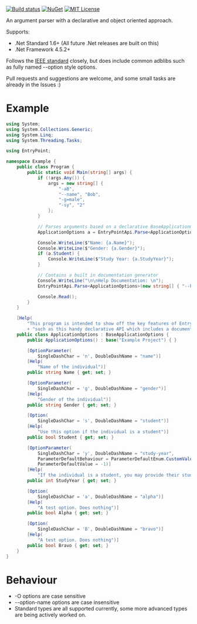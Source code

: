 [![Build status](https://ci.appveyor.com/api/projects/status/bocpkn9t5lhan1o9?svg=true)](https://ci.appveyor.com/project/Nick-Lucas/entrypoint)
[![NuGet](https://img.shields.io/nuget/v/EntryPoint.svg)](https://www.nuget.org/packages/EntryPoint)
[![MIT License](https://img.shields.io/github/license/Nick-Lucas/EntryPoint.svg)](https://github.com/Nick-Lucas/EntryPoint/blob/master/LICENSE)


An argument parser with a declarative and object oriented approach.

Supports:
* .Net Standard 1.6+ (All future .Net releases are built on this)
* .Net Framework 4.5.2+

Follows the [IEEE standard](http://pubs.opengroup.org/onlinepubs/9699919799/basedefs/V1_chap12.html) closely, but does include common adblibs such as fully named --option style options.

Pull requests and suggestions are welcome, and some small tasks are already in the Issues :)

# Example

```C#
using System;
using System.Collections.Generic;
using System.Linq;
using System.Threading.Tasks;

using EntryPoint;

namespace Example {
    public class Program {
        public static void Main(string[] args) {
            if (!args.Any()) {
                args = new string[] {
                    "-aB",
                    "--name", "Bob",
                    "-g=male",
                    "-sy", "2" 
                };
            }

            // Parses arguments based on a declarative BaseApplicationOptions implementation (below)
            ApplicationOptions a = EntryPointApi.Parse<ApplicationOptions>(args);

            Console.WriteLine($"Name: {a.Name}");
            Console.WriteLine($"Gender: {a.Gender}");
            if (a.Student) {
                Console.WriteLine($"Study Year: {a.StudyYear}");
            }

            // Contains a built in documentation generator
            Console.WriteLine("\n\nHelp Documentation: \n");
            EntryPointApi.Parse<ApplicationOptions>(new string[] { "--help" });

            Console.Read();
        }
    }

    [Help(
        "This program is intended to show off the key features of EntryPoint, "
        + "such as this handy declarative API which includes a documentation generator")]
    public class ApplicationOptions : BaseApplicationOptions {
        public ApplicationOptions() : base("Example Project") { }

        [OptionParameter(
            SingleDashChar = 'n', DoubleDashName = "name")]
        [Help(
            "Name of the individual")]
        public string Name { get; set; }

        [OptionParameter(
            SingleDashChar = 'g', DoubleDashName = "gender")]
        [Help(
            "Gender of the individual")]
        public string Gender { get; set; }

        [Option(
            SingleDashChar = 's', DoubleDashName = "student")]
        [Help(
            "Use this option if the individual is a student")]
        public bool Student { get; set; }

        [OptionParameter(
            SingleDashChar = 'y', DoubleDashName = "study-year",
            ParameterDefaultBehaviour = ParameterDefaultEnum.CustomValue,
            ParameterDefaultValue = -1)]
        [Help(
            "If the individual is a student, you may provide their study year")]
        public int StudyYear { get; set; }

        [Option(
            SingleDashChar = 'a', DoubleDashName = "alpha")]
        [Help(
            "A test option. Does nothing")]
        public bool Alpha { get; set; }

        [Option(
            SingleDashChar = 'B', DoubleDashName = "bravo")]
        [Help(
            "A test option. Does nothing")]
        public bool Bravo { get; set; }
    }
}

```

# Behaviour

* -O options are case sensitive
* --option-name options are case insensitive
* Standard types are all supported currently, some more advanced types are being actively worked on.
